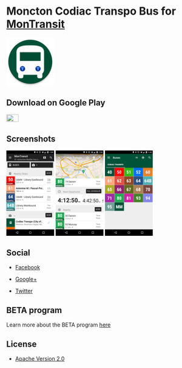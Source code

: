 # Moncton Codiac Transpo Bus for [MonTransit](https://github.com/mtransitapps/mtransit-for-android)

<img width="25%" height="25%" src="https://raw.githubusercontent.com/mtransitapps/ca-moncton-codiac-transpo-bus-android/master/pub/hi-res-app-icon.png"/>

## Download on Google Play

<a href="https://play.google.com/store/apps/details?id=org.mtransit.android.ca_moncton_codiac_transpo_bus"><img width="25%" height="25%" src="https://play.google.com/intl/en_us/badges/images/apps/en-play-badge.png"/></a>

## Screenshots

<img width="25%" height="25%" src="https://raw.githubusercontent.com/mtransitapps/ca-moncton-codiac-transpo-bus-android/master/pub/screenshot-phone-1.png"/>
<img width="25%" height="25%" src="https://raw.githubusercontent.com/mtransitapps/ca-moncton-codiac-transpo-bus-android/master/pub/screenshot-phone-2.png"/>
<img width="25%" height="25%" src="https://raw.githubusercontent.com/mtransitapps/ca-moncton-codiac-transpo-bus-android/master/pub/screenshot-phone-3.png"/>

## Social

* [Facebook](https://www.facebook.com/MonTransit)

* [Google+](http://gplus.to/MonTransit/)

* [Twitter](https://twitter.com/montransit)

## BETA program

Learn more about the BETA program [here](https://github.com/mtransitapps/mtransit-for-android/wiki/BETA)

## License

* [Apache Version 2.0](http://www.apache.org/licenses/LICENSE-2.0.html)
